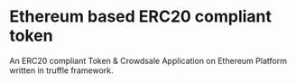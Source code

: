 # Ethereum based ERC20 compliant token
 An ERC20 compliant Token &amp; Crowdsale Application on Ethereum Platform written in truffle framework.

